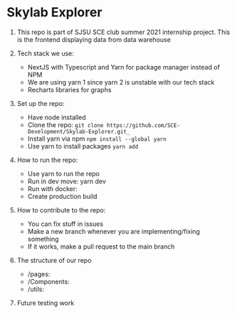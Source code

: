 # Skylab Explorer
1. This repo is part of SJSU SCE club summer 2021 internship project. This is the frontend displaying data from data warehouse
2. Tech stack we use:
    - NextJS with Typescript and Yarn for package manager instead of NPM
    - We are using yarn 1 since yarn 2 is unstable with our tech stack
    - Recharts libraries for graphs
3. Set up the repo:
    - Have node installed
    - Clone the repo:  `git clone https://github.com/SCE-Development/Skylab-Explorer.git_`
    - Install yarn via npm `npm install --global yarn`
    - Use yarn to install packages `yarn add`
4. How to run the repo:
    - Use yarn to run the repo
    - Run in dev move: yarn dev
    - Run with docker:
    - Create production build
5. How to contribute to the repo:
    - You can fix stuff in issues
    - Make a new branch whenever you are implementing/fixing something
    - If it works, make a pull request to the main branch
6. The structure of our repo
    - /pages:
    - /Components:
    - /utils:
    
7. Future testing work



